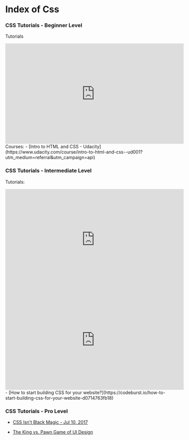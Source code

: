 
# Index of Css


### CSS Tutorials - Beginner Level

Tutorials
<iframe width="560" height="315" src="https://www.youtube.com/embed/yfoY53QXEnI" frameborder="0" allow="autoplay; encrypted-media" allowfullscreen></iframe>
Courses:
- [Intro to HTML and CSS - Udacity](https://www.udacity.com/course/intro-to-html-and-css--ud001?utm_medium=referral&utm_campaign=api)
                        

### CSS Tutorials - Intermediate Level

Tutorials:
<iframe width="560" height="315" src="https://www.youtube.com/embed/hVdTQWASliE" frameborder="0" allow="autoplay; encrypted-media" allowfullscreen></iframe>
<iframe width="560" height="315" src="https://www.youtube.com/embed/Wm6CUkswsNw" frameborder="0" allow="autoplay; encrypted-media" allowfullscreen></iframe>
- [How to start building CSS for your website?](https://codeburst.io/how-to-start-building-css-for-your-website-d0714763fb18)
                        

### CSS Tutorials - Pro Level

- [CSS Isn’t Black Magic - Jul 10, 2017](https://medium.freecodecamp.org/its-not-dark-magic-pulling-back-the-curtains-from-your-stylesheets-c8d677fa21b2)
                        
- [The King vs. Pawn Game of UI Design](http://alistapart.com/article/the-king-vs-pawn-game-of-ui-design)
                        
